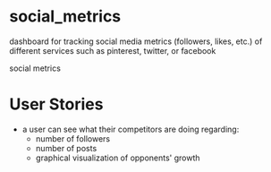 # social_metrics
dashboard for tracking social media metrics (followers, likes, etc.) of different services such as pinterest, twitter, or facebook

social metrics


# User Stories
- a user can see what their competitors are doing regarding:
	- number of followers
	- number of posts
	- graphical visualization of opponents' growth